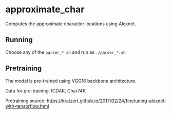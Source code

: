 # approximate_char
Computes the approximate character locations using Alexnet.

## Running
Choose any of the `parser_*.sh` and run as `./parser_*.sh`

## Pretraining
The model is pre-trained using VGG16 backbone architecture.

Data for pre-training: ICDAR, Char74K

Pretraining source: https://kratzert.github.io/2017/02/24/finetuning-alexnet-with-tensorflow.html
